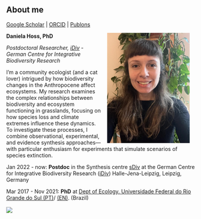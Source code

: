 ## About me
[Google Scholar](https://scholar.google.com/citations?hl=en&user=sYbqU_wAAAAJ)  \|  [ORCID](https://orcid.org/0000-0002-6766-3904)  \|  [Publons](https://publons.com/researcher/1910318/daniela-hoss/)

<img style="padding: 0 15px; float: right;" src="Profile_2024.jpeg" align="right" width="220">
                                      

**Daniela Hoss, PhD**

*Postdoctoral Researcher, [iDiv](https://www.idiv.de/en/sdiv.html) - German Centre for Integrative Biodiversity Research*


I’m a community ecologist (and a cat lover) intrigued by how biodiversity changes in the Anthropocene affect ecosystems. My research examines the complex relationships between biodiversity and ecosystem functioning in grasslands, focusing on how species loss and climate extremes influence these dynamics. To investigate these processes, I combine observational, experimental, and evidence synthesis approaches—with particular enthusiasm for experiments that simulate scenarios of species extinction.

Jan 2022 - now: **Postdoc** in the Synthesis centre [sDiv](https://www.idiv.de/en/sdiv.html) at the German Centre for Integrative Biodiversity Research ([iDiv](https://www.idiv.de/en/sdiv.html)) Halle-Jena-Leipzig, Leipzig, Germany

Mar 2017 - Nov 2021: **PhD** at [Dept of Ecology. Universidade Federal do Rio Grande do Sul (PT)](https://www.ufrgs.br/ppgecologia/)/ [(EN)](https://www.ufrgs.br/ppgecologia/en/). (Brazil)


 <img src="rem1.jpeg"  align="center" width="700">


